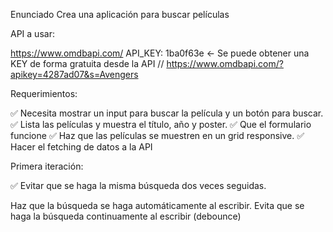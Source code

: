 Enunciado
Crea una aplicación para buscar películas

API a usar:

https://www.omdbapi.com/
API_KEY: 1ba0f63e <- Se puede obtener una KEY de forma gratuita desde la API
// https://www.omdbapi.com/?apikey=4287ad07&s=Avengers

Requerimientos:

✅ Necesita mostrar un input para buscar la película y un botón para buscar.
✅ Lista las películas y muestra el título, año y poster.
✅ Que el formulario funcione
✅ Haz que las películas se muestren en un grid responsive.
✅ Hacer el fetching de datos a la API

Primera iteración:

✅ Evitar que se haga la misma búsqueda dos veces seguidas.

Haz que la búsqueda se haga automáticamente al escribir.
Evita que se haga la búsqueda continuamente al escribir (debounce)
